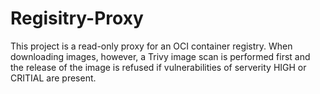 # Regisitry-Proxy

This project is a read-only proxy for an OCI container registry.
When downloading images, however, a Trivy image scan is performed first and the release of the image is refused if vulnerabilities of serverity HIGH or CRITIAL are present.
